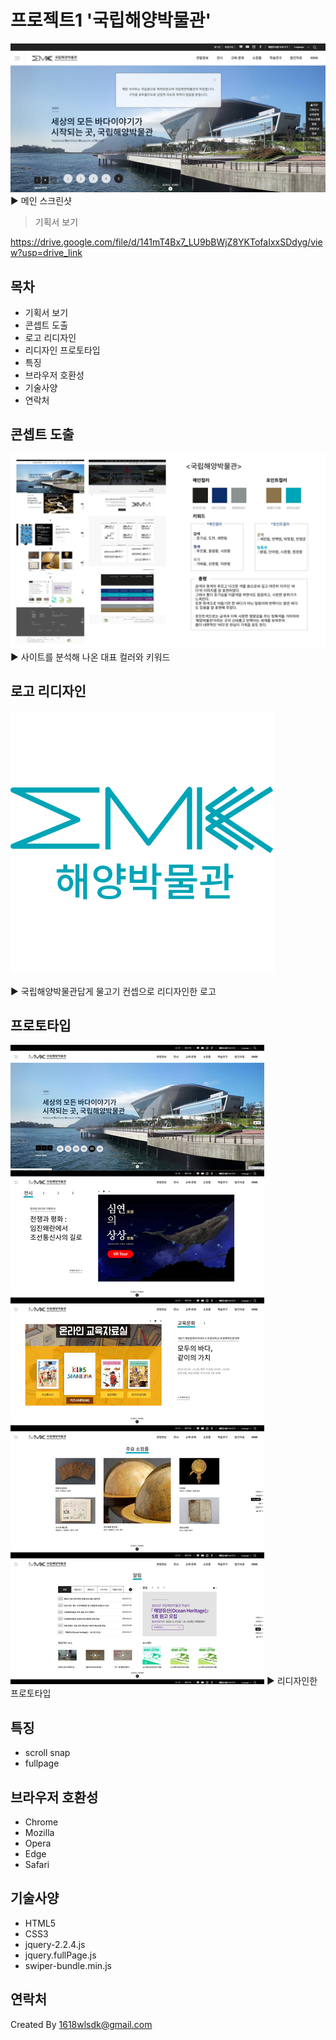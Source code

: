 # 프로젝트1 '국립해양박물관'
![](./img/readme/banner.png)
▶ 메인 스크린샷

> 기획서 보기

https://drive.google.com/file/d/141mT4Bx7_LU9bBWjZ8YKTofaIxxSDdyg/view?usp=drive_link

## 목차

- 기획서 보기
- 콘셉트 도출
- 로고 리디자인
- 리디자인 프로토타입
-  특징
- 브라우저 호환성
- 기술사양
- 연락처

## 콘셉트 도출
![](./img/readme/key.png)
▶ 사이트를 분석해 나온 대표 컬러와 키워드

## 로고 리디자인

![](./img/readme/logo.png)

▶ 국립해양박물관답게 물고기 컨셉으로 리디자인한 로고

## 프로토타입
![](./img/readme/wrap.jpg)
▶ 리디자인한 프로토타입

## 특징
- scroll snap
- fullpage

## 브라우저 호환성
- Chrome
- Mozilla
- Opera
- Edge
- Safari

## 기술사양
- HTML5
- CSS3
- jquery-2.2.4.js
- jquery.fullPage.js
- swiper-bundle.min.js

## 연락처

Created By 1618wlsdk@gmail.com